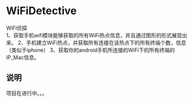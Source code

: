 # WiFiDetective
WiFi侦探  
1、获取手机wifi模块能够获取的所有WiFi热点信息，并且通过图形的形式展现出来。
2、手机建立WiFi热点，并获取所有连接在该热点下的所有终端个数，信息（类似于iphone）
3、获取你的android手机所连接的WiFi下的所有终端的IP_Mac信息。

## 说明
 项目在进行中。。。
